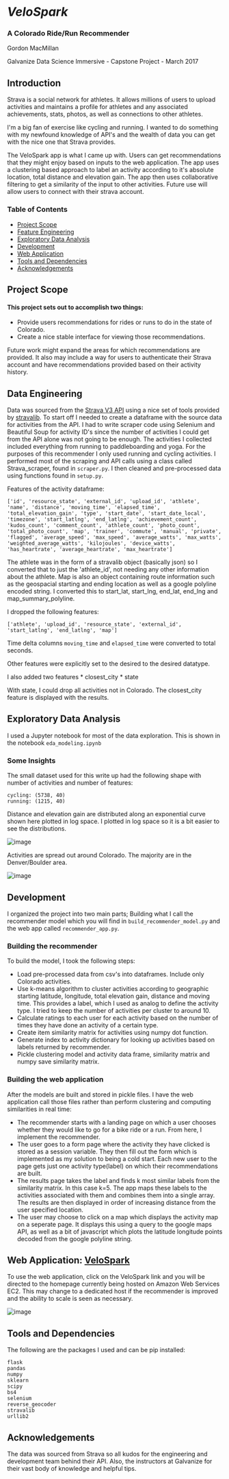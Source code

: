 # *VeloSpark*

### A Colorado Ride/Run Recommender

Gordon MacMillan

Galvanize Data Science Immersive - Capstone Project - March 2017

## Introduction

Strava is a social network for athletes. It allows millions of users to upload activities and maintains a profile for athletes and any associated achievements, stats, photos, as well as connections to other athletes.

I'm a big fan of exercise like cycling and running. I wanted to do something with my newfound knowledge of API's and the wealth of data you can get with the nice one that Strava provides.

The VeloSpark app is what I came up with. Users can get recommendations that they might enjoy based on inputs to the web application. The app uses a clustering based approach to label an activity according to it's absolute location, total distance and elevation gain. The app then uses collaborative filtering to get a similarity of the input to other activities. Future use will allow users to connect with their strava account.

### Table of Contents
* [Project Scope](#h1)
* [Feature Engineering](#h2)
* [Exploratory Data Analysis](#h3)
* [Development](#h4)
* [Web Application](#h5)
* [Tools and Dependencies](#h6)
* [Acknowledgements](#h7)

## <a id="h1"></a> Project Scope

#### This project sets out to accomplish two things:
*   Provide users recommendations for rides or runs to do in the state of Colorado.
*   Create a nice stable interface for viewing those recommendations.

Future work might expand the areas for which recommendations are provided. It also may include a way for users to authenticate their Strava account and have recommendations provided based on their activity history.

## <a id="h2"></a> Data Engineering

Data was sourced from the [Strava V3 API](http://strava.github.io/api/) using a nice set of tools provided by [stravalib](http://pythonhosted.org/stravalib/). To start off I needed to create a dataframe with the source data for activities from the API. I had to write scraper code using Selenium and Beautiful Soup for activity ID's since the number of activities I could get from the API alone was not going to be enough. The activities I collected included everything from running to paddleboarding and yoga. For the purposes of this recommender I only used running and cycling activities. I performed most of the scraping and API calls using a class called Strava_scraper, found in `scraper.py`. I then cleaned and pre-processed data using functions found in `setup.py`.

Features of the activity dataframe:

    ['id', 'resource_state', 'external_id', 'upload_id', 'athlete', 'name', 'distance', 'moving_time', 'elapsed_time', 'total_elevation_gain', 'type', 'start_date', 'start_date_local', 'timezone', 'start_latlng', 'end_latlng', 'achievement_count', 'kudos_count', 'comment_count', 'athlete_count', 'photo_count', 'total_photo_count', 'map', 'trainer', 'commute', 'manual', 'private', 'flagged', 'average_speed', 'max_speed', 'average_watts', 'max_watts', 'weighted_average_watts', 'kilojoules', 'device_watts', 'has_heartrate', 'average_heartrate', 'max_heartrate']

The athlete was in the form of a stravalib object (basically json) so I converted that to just the 'athlete_id', not needing any other information about the athlete. Map is also an object containing route information such as the geospacial starting and ending location as well as a google polyline encoded string. I converted this to start_lat, start_lng, end_lat, end_lng and map_summary_polyline.

I dropped the following features:

    ['athlete', 'upload_id', 'resource_state', 'external_id', 'start_latlng', 'end_latlng', 'map']

Time delta columns `moving_time` and `elapsed_time` were converted to total seconds.

Other features were explicitly set to the desired to the desired datatype.

I also added two features
    * closest_city
    * state

With state, I could drop all activities not in Colorado. The closest_city feature is displayed with the results.


## <a id="h3"></a> Exploratory Data Analysis

I used a Jupyter notebook for most of the data exploration. This is shown in the notebook `eda_modeling.ipynb`

### Some Insights
The small dataset used for this write up had the following shape with number of activities and number of features:

    cycling: (5738, 40)
    running: (1215, 40)

Distance and elevation gain are distributed along an exponential curve shown here plotted in log space. I plotted in log space so it is a bit easier to see the distributions.

![image](web_app/static/images/Distribution.png)

Activities are spread out around Colorado. The majority are in the Denver/Boulder area.  

![image](web_app/static/images/Activity_distributions.png)

## <a id="h4"></a> Development

I organized the project into two main parts; Building what I call the recommender model which you will find in `build_recommender_model.py` and the web app called `recommender_app.py`.

### Building the recommender
To build the model, I took the following steps:
* Load pre-processed data from csv's into dataframes. Include only Colorado activities.
* Use k-means algorithm to cluster activities according to geographic starting latitude, longitude, total elevation gain, distance and moving time. This provides a label, which I used as analog to define the activity type. I tried to keep the number of activities per cluster to around 10.
* Calculate ratings to each user for each activity based on the number of times they have done an activity of a certain type.
* Create item similarity matrix for activities using numpy dot function.
* Generate index to activity dictionary for looking up activities based on labels returned by recommender.
* Pickle clustering model and activity data frame, similarity matrix and numpy save similarity matrix.

### Building the web application
After the models are built and stored in pickle files. I have the web application call those files rather than perform clustering and computing similarities in real time:
* The recommender starts with a landing page on which a user chooses whether they would like to go for a bike ride or a run. From here, I implement the recommender.
* The user goes to a form page where the activity they have clicked is stored as a session variable. They then fill out the form which is implemented as my solution to being a cold start. Each new user to the page gets just one activity type(label) on which their recommendations are built.
* The results page takes the label and finds k most similar labels from the similarity matrix. In this case k=5. The app maps these labels to the activities associated with them and combines them into a single array. The results are then displayed in order of increasing distance from the user specified location.
* The user may choose to click on a map which displays the activity map on a seperate page. It displays this using a query to the google maps API, as well as a bit of javascript which plots the latitude longitude points decoded from the google polyline string.

## <a id="h5"></a> Web Application: [VeloSpark](http://ec2-54-234-99-142.compute-1.amazonaws.com:8080)

To use the web application, click on the VeloSpark link and you will be directed to the homepage currently being hosted on Amazon Web Services EC2. This may change to a dedicated host if the recommender is improved and the ability to scale is seen as necessary.

![image](web_app/static/images/Homepage.png)

## <a id="h6"></a> Tools and Dependencies
The following are the packages I used and can be pip installed:

    flask
    pandas
    numpy
    sklearn
    scipy
    bs4
    selenium
    reverse_geocoder
    stravalib
    urllib2

## <a id="h7"></a> Acknowledgements
The data was sourced from Strava so all kudos for the engineering and development team behind their API. Also, the instructors at Galvanize for their vast body of knowledge and helpful tips.
